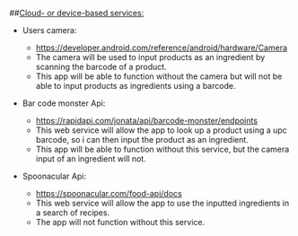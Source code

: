 ##[Cloud- or device-based services:](https://github.com/Alex-Garber/smart-cheff/blob/master/docs/work/cdservices.md)

* Users camera: 
  * <https://developer.android.com/reference/android/hardware/Camera>
  * The camera will be used to input products as an ingredient by scanning the barcode of a product.
   * This app will be able to function without the camera but will not be able to input products as ingredients using a barcode.
   
* Bar code monster Api:
  * <https://rapidapi.com/jonata/api/barcode-monster/endpoints>
  * This web service will allow the app to look up a product using a upc barcode, so i can then input the product as an ingredient.
  * This app will be able to function without this service, but the camera input of an ingredient will not.
 
* Spoonacular Api:
  * <https://spoonacular.com/food-api/docs>
  * This web service will allow the app to use the inputted ingredients in a search of recipes.
  * The app will not function without this service.